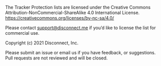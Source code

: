 The Tracker Protection lists are licensed under the Creative Commons Attribution-NonCommercial-ShareAlike 4.0 International License. https://creativecommons.org/licenses/by-nc-sa/4.0/ 

Please contact support@disconnect.me if you’d like to license the list for commercial use. 

Copyright (c) 2021 Disconnect, Inc.

Please submit an issue or email us if you have feedback, or suggestions. Pull requests are not reviewed and will be closed.
